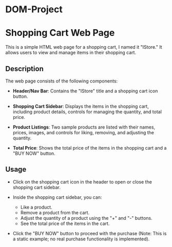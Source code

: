 # DOM-Project

# Shopping Cart Web Page

This is a simple HTML web page for a shopping cart, I named it "IStore." It allows users to view and manage items in their shopping cart.

## Description

The web page consists of the following components:

- **Header/Nav Bar**: Contains the "IStore" title and a shopping cart icon button.

- **Shopping Cart Sidebar**: Displays the items in the shopping cart, including product details, controls for managing the quantity, and total price.

- **Product Listings**: Two sample products are listed with their names, prices, images, and controls for liking, removing, and adjusting the quantity.

- **Total Price**: Shows the total price of the items in the shopping cart and a "BUY NOW" button.


## Usage

- Click on the shopping cart icon in the header to open or close the shopping cart sidebar.

- Inside the shopping cart sidebar, you can:
  - Like a product.
  - Remove a product from the cart.
  - Adjust the quantity of a product using the "+" and "-" buttons.
  - See the total price of the items in the cart.

- Click the "BUY NOW" button to proceed with the purchase (Note: This is a static example; no real purchase functionality is implemented).
